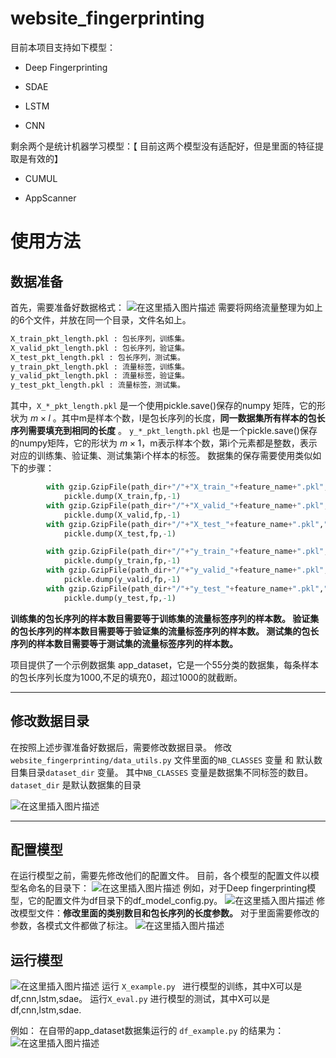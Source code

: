 # website_fingerprinting

目前本项目支持如下模型：


- Deep Fingerprinting 

- SDAE

- LSTM

- CNN


剩余两个是统计机器学习模型：【 目前这两个模型没有适配好，但是里面的特征提取是有效的】

- CUMUL

- AppScanner


# 使用方法

## 数据准备

首先，需要准备好数据格式：
![在这里插入图片描述](https://img-blog.csdnimg.cn/20201013165821472.png?x-oss-process=image/watermark,type_ZmFuZ3poZW5naGVpdGk,shadow_10,text_aHR0cHM6Ly9ibG9nLmNzZG4ubmV0L2ptaDE5OTY=,size_16,color_FFFFFF,t_70#pic_center)
需要将网络流量整理为如上的6个文件，并放在同一个目录，文件名如上。

```python
X_train_pkt_length.pkl : 包长序列，训练集。
X_valid_pkt_length.pkl : 包长序列，验证集。
X_test_pkt_length.pkl : 包长序列，测试集。
y_train_pkt_length.pkl : 流量标签，训练集。
y_valid_pkt_length.pkl : 流量标签，验证集。
y_test_pkt_length.pkl : 流量标签，测试集。
```
其中，`X_*_pkt_length.pkl` 是一个使用pickle.save()保存的numpy 矩阵，它的形状为 $m\times l$ 。其中m是样本个数，l是包长序列的长度，**同一数据集所有样本的包长序列需要填充到相同的长度** 。
`y_*_pkt_length.pkl` 也是一个pickle.save()保存的numpy矩阵，它的形状为 $m\times1$，m表示样本个数，第i个元素都是整数，表示对应的训练集、验证集、测试集第i个样本的标签。
数据集的保存需要使用类似如下的步骤：

```python
        with gzip.GzipFile(path_dir+"/"+"X_train_"+feature_name+".pkl","wb") as fp:
            pickle.dump(X_train,fp,-1)
        with gzip.GzipFile(path_dir+"/"+"X_valid_"+feature_name+".pkl","wb") as fp:
            pickle.dump(X_valid,fp,-1)
        with gzip.GzipFile(path_dir+"/"+"X_test_"+feature_name+".pkl","wb") as fp:
            pickle.dump(X_test,fp,-1)

        with gzip.GzipFile(path_dir+"/"+"y_train_"+feature_name+".pkl","wb") as fp:
            pickle.dump(y_train,fp,-1)
        with gzip.GzipFile(path_dir+"/"+"y_valid_"+feature_name+".pkl","wb") as fp:
            pickle.dump(y_valid,fp,-1)
        with gzip.GzipFile(path_dir+"/"+"y_test_"+feature_name+".pkl","wb") as fp:
            pickle.dump(y_test,fp,-1)
```

**训练集的包长序列的样本数目需要等于训练集的流量标签序列的样本数。
验证集的包长序列的样本数目需要等于验证集的流量标签序列的样本数。
测试集的包长序列的样本数目需要等于测试集的流量标签序列的样本数。**

项目提供了一个示例数据集 app_dataset，它是一个55分类的数据集，每条样本的包长序列长度为1000,不足的填充0，超过1000的就截断。


---
## 修改数据目录
在按照上述步骤准备好数据后，需要修改数据目录。
修改`website_fingerprinting/data_utils.py`  文件里面的`NB_CLASSES` 变量 和 默认数目集目录`dataset_dir` 变量。
其中`NB_CLASSES` 变量是数据集不同标签的数目。
`dataset_dir` 是默认数据集的目录

![在这里插入图片描述](https://img-blog.csdnimg.cn/20201013171642726.png?x-oss-process=image/watermark,type_ZmFuZ3poZW5naGVpdGk,shadow_10,text_aHR0cHM6Ly9ibG9nLmNzZG4ubmV0L2ptaDE5OTY=,size_16,color_FFFFFF,t_70#pic_center)

---
## 配置模型
在运行模型之前，需要先修改他们的配置文件。
目前，各个模型的配置文件以模型名命名的目录下：
![在这里插入图片描述](https://img-blog.csdnimg.cn/20201013171123714.png#pic_center)
例如，对于Deep fingerprinting模型，它的配置文件为df目录下的df_model_config.py。
![在这里插入图片描述](https://img-blog.csdnimg.cn/20201013171223270.png?x-oss-process=image/watermark,type_ZmFuZ3poZW5naGVpdGk,shadow_10,text_aHR0cHM6Ly9ibG9nLmNzZG4ubmV0L2ptaDE5OTY=,size_16,color_FFFFFF,t_70#pic_center)
修改模型文件：**修改里面的类别数目和包长序列的长度参数。** 对于里面需要修改的参数，各模式文件都做了标注。
![在这里插入图片描述](https://img-blog.csdnimg.cn/20201013171257550.png?x-oss-process=image/watermark,type_ZmFuZ3poZW5naGVpdGk,shadow_10,text_aHR0cHM6Ly9ibG9nLmNzZG4ubmV0L2ptaDE5OTY=,size_16,color_FFFFFF,t_70#pic_center)
## 运行模型
![在这里插入图片描述](https://img-blog.csdnimg.cn/20201013172217604.png?x-oss-process=image/watermark,type_ZmFuZ3poZW5naGVpdGk,shadow_10,text_aHR0cHM6Ly9ibG9nLmNzZG4ubmV0L2ptaDE5OTY=,size_16,color_FFFFFF,t_70#pic_center)
运行 `X_example.py ` 进行模型的训练，其中X可以是df,cnn,lstm,sdae。
运行`X_eval.py` 进行模型的测试，其中X可以是df,cnn,lstm,sdae.

例如：
在自带的app_dataset数据集运行的 `df_example.py` 的结果为：
![在这里插入图片描述](https://img-blog.csdnimg.cn/20201013173850869.png?x-oss-process=image/watermark,type_ZmFuZ3poZW5naGVpdGk,shadow_10,text_aHR0cHM6Ly9ibG9nLmNzZG4ubmV0L2ptaDE5OTY=,size_16,color_FFFFFF,t_70#pic_center)

